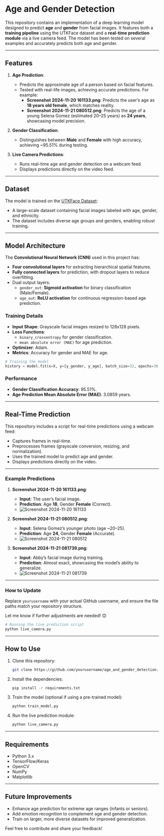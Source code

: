 
# **Age and Gender Detection**

This repository contains an implementation of a deep learning model designed to predict **age** and **gender** from facial images. It features both a **training pipeline** using the UTKFace dataset and a **real-time prediction module** via a live camera feed. The model has been tested on several examples and accurately predicts both age and gender.

---

## **Features**
1. **Age Prediction**:
   - Predicts the approximate age of a person based on facial features.
   - Tested with real-life images, achieving accurate predictions. For example:
     - **Screenshot 2024-11-20 161133.png**: Predicts the user’s age as **18 years old female**, which matches reality.
     - **Screenshot 2024-11-21 080512.png**: Predicts the age of a young Selena Gomez (estimated 20–25 years) as **24 years**, showcasing model precision.

2. **Gender Classification**:
   - Distinguishes between **Male** and **Female** with high accuracy, achieving ~95.51% during testing.

3. **Live Camera Predictions**:
   - Runs real-time age and gender detection on a webcam feed.
   - Displays predictions directly on the video feed.

---

## **Dataset**
The model is trained on the [UTKFace Dataset](https://www.kaggle.com/datasets/jangedoo/utkface-new):
- A large-scale dataset containing facial images labeled with age, gender, and ethnicity.
- The dataset includes diverse age groups and genders, enabling robust training.

---

## **Model Architecture**
The **Convolutional Neural Network (CNN)** used in this project has:
- **Four convolutional layers** for extracting hierarchical spatial features.
- **Fully connected layers** for prediction, with dropout layers to reduce overfitting.
- Dual output layers:
  - `gender_out`: **Sigmoid activation** for binary classification (Male/Female).
  - `age_out`: **ReLU activation** for continuous regression-based age prediction.

### **Training Details**
- **Input Shape**: Grayscale facial images resized to 128x128 pixels.
- **Loss Functions**:
  - `binary_crossentropy` for gender classification.
  - `mean absolute error (MAE)` for age prediction.
- **Optimizer**: Adam.
- **Metrics**: Accuracy for gender and MAE for age.

```python
# Training the model
history = model.fit(x=X, y=[y_gender, y_age], batch_size=32, epochs=30, validation_split=0.2)
```

### **Performance**
- **Gender Classification Accuracy**: 95.51%.
- **Age Prediction Mean Absolute Error (MAE)**: 3.0859 years.

---

## **Real-Time Prediction**
This repository includes a script for real-time predictions using a webcam feed:
- Captures frames in real-time.
- Preprocesses frames (grayscale conversion, resizing, and normalization).
- Uses the trained model to predict age and gender.
- Displays predictions directly on the video.


---

### **Example Predictions**
1. **Screenshot 2024-11-20 161133.png**:  
   - **Input**: The user’s facial image.  
   - **Prediction**: Age **18**, Gender **Female** (Correct).  
   - ![Screenshot 2024-11-20 161133](https://github.com/Tannu-Rawat/age_and_gender_detection/blob/main/Screenshots/2024-11-20_161133.png)

2. **Screenshot 2024-11-21 080512.png**:  
   - **Input**: Selena Gomez’s younger photo (age ~20–25).  
   - **Prediction**: Age **24**, Gender **Female** (Accurate).  
   - ![Screenshot 2024-11-21 080512](https://github.com/Tannu-Rawat/age_and_gender_detection/blob/main/Screenshots/2024-11-21_080512.png)

3. **Screenshot 2024-11-21 081739.png**:  
   - **Input**: Abby’s facial image during training.  
   - **Prediction**: Almost exact, showcasing the model’s ability to generalize.  
   - ![Screenshot 2024-11-21 081739](https://github.com/Tannu-Rawat/age_and_gender_detection/blob/main/Screenshots/2024-11-21_081739.png)

---

### **How to Update**
Replace `yourusername` with your actual GitHub username, and ensure the file paths match your repository structure.

Let me know if further adjustments are needed! 😊
```python
# Running the live prediction script
python live_camera.py
```

---

## **How to Use**
1. Clone this repository:
   ```bash
   git clone https://github.com/yourusername/age_and_gender_detection.git
   ```
2. Install the dependencies:
   ```bash
   pip install -r requirements.txt
   ```
3. Train the model (optional if using a pre-trained model):
   ```bash
   python train_model.py
   ```
4. Run the live prediction module:
   ```bash
   python live_camera.py
   ```

---

## **Requirements**
- Python 3.x
- TensorFlow/Keras
- OpenCV
- NumPy
- Matplotlib

---

## **Future Improvements**
- Enhance age prediction for extreme age ranges (infants or seniors).
- Add emotion recognition to complement age and gender detection.
- Train on larger, more diverse datasets for improved generalization.

Feel free to contribute and share your feedback!


